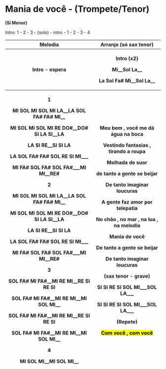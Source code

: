 # **Mania de** você **- (Trompete/Tenor)**

**(Si Menor)**

Intro: 1 - 2 - 3 - (solo) - intro - 1 - 2 - 3 - 4

<table>
<colgroup>
<col style="width: 56%" />
<col style="width: 43%" />
</colgroup>
<thead>
<tr>
<th><strong>Melodia</strong></th>
<th><strong>Arranjo (só sax tenor)</strong></th>
</tr>
<tr>
<th><strong>Intro - espera</strong></th>
<th><p><strong>Intro (x2)</strong></p>
<p>Mi__Sol La__</p>
<p>La Sol Fa# Mi__Sol La__</p></th>
</tr>
<tr>
<th><p><strong>1</strong></p>
<p>MI SOL MI SOL MI LA__LA SOL FA# FA# MI__</p>
<p>MI SOL MI SOL MI RE DO#__DO# SI LA SI__LA</p>
<p>LA SI RE__SI SI LA</p>
<p>LA SOL FA# FA# SOL RE SI MI___</p>
<p>MI FA# SOL FA# SOL FA#___MI MI__RE#</p>
<p><strong>2</strong></p>
<p>MI SOL MI SOL MI LA__LA SOL FA# FA# MI__</p>
<p>MI SOL MI SOL MI RE DO#__DO# SI LA SI__LA</p>
<p>LA SI RE__SI SI LA</p>
<p>LA SOL FA# FA# SOL RE SI MI___</p>
<p>MI FA# SOL FA# SOL FA#___MI MI__RE#</p>
<p><strong>3</strong></p>
<p>SOL FA# MI FA#__MI RE MI__RE SI RE SI</p>
<p>SOL FA# MI FA#__MI RE MI__MI SOL MI__</p>
<p>SOL FA# MI FA#__MI RE MI__RE SI RE SI</p>
<p>SOL FA# MI FA#__MI RE MI__MI SOL MI__</p>
<p><strong>4</strong></p>
<p>MI SOL MI__MI SOL MI__</p></th>
<th><p>Meu bem , você me dá água na boca</p>
<p>Vestindo fantasias , tirando a roupa</p>
<p>Molhada de suor</p>
<p>de tanto a gente se beijar</p>
<p>De tanto imaginar loucuras</p>
<p>A gente faz amor por telepatia</p>
<p>No chão , no mar , na lua , na melodia</p>
<p>Mania de você</p>
<p>De tanto a gente se beijar</p>
<p>De tanto imaginar loucuras</p>
<p><strong>(sax tenor - grave)</strong></p>
<p>SI SI RE SI SOL MI___SOL LA___</p>
<p>SI SI RE SI SOL MI___SOL LA___</p>
<p>(Repete)</p>
<p><mark>Com você , com você</mark></p></th>
</tr>
</thead>
<tbody>
</tbody>
</table>